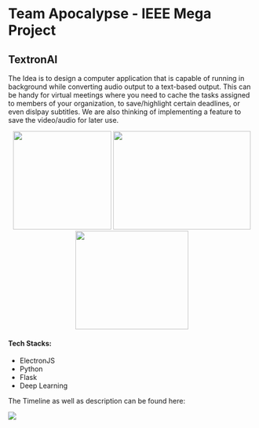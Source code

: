 # Team Apocalypse - IEEE Mega Project
## TextronAI
The Idea is to design a computer application that is capable of running in background while converting audio output to a text-based output. This can be handy for virtual meetings where you need to cache the tasks assigned to members of your organization, to save/highlight certain deadlines, or even dislpay subtitles. We are also thinking of implementing a feature to save the video/audio for later use.

<div align="middle">
    <img src="frontend/media/electron.png" height="200px" width="200px">
    <img src="frontend/media/flask.png" height="200px" width="280px">
    <img src="frontend/media/tensorflow.png" height="200px" width="230px">
</div>

#### Tech Stacks:
- ElectronJS
- Python
- Flask
- Deep Learning

The Timeline as well as description can be found here: 
<!-- blank line -->
<a href="https://docs.google.com/document/d/e/2PACX-1vT8Jwb-iPuf1YkDyxVNYOAmkzhi0xBpSMXFhNXVCOMz38xVizGUslfYuSLZLuGqKq-y0hSASAlwQvAY/pub?embedded=true">
  <img src="frontend/media/frame.png">
</a>
<!-- blank line -->
